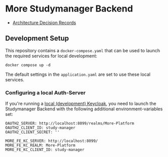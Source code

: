 # More Studymanager Backend
* [Architecture Decision Records](docs/adr)

## Development Setup

This repository contains a `docker-compose.yaml` that can be used to launch the required services
for local development:
```shell
docker compose up -d
```

The default settings in the `application.yaml` are set to use these local services.

### Configuring a local Auth-Server
If you're running a [local (development) Keycloak][keycloak-dev], you need to launch the Studymanager Backend
with the following additional environment-variables set:
```dotenv
OAUTH2_SERVER: http://localhost:8099/realms/More-Platform
OAUTH2_CLIENT_ID: study-manager
OAUTH2_CLIENT_SECRET: ''

MORE_FE_KC_SERVER: http://localhost:8099/
MORE_FE_KC_REALM: More-Platform
MORE_FE_KC_CLIENT_ID: study-manager
```

[keycloak-dev]: https://github.com/MORE-Platform/more-auth-keycloak#connect-the-applications-to-keycloak

